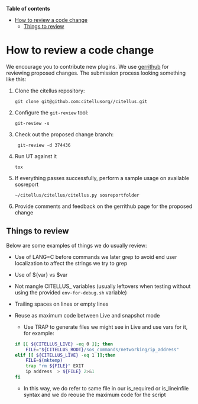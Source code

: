 **Table of contents**

<!-- TOC depthFrom:1 insertAnchor:false orderedList:false -->

- [How to review a code change](#how-to-review-a-code-change)
  - [Things to review](#things-to-review)

<!-- /TOC -->

# How to review a code change

We encourage you to contribute new plugins. We use [gerrithub](https://review.gerrithub.io) for
reviewing proposed changes. The submission process looking something
like this:

1.  Clone the citellus repository:

        git clone git@github.com:citellusorg//citellus.git

1.  Configure the `git-review` tool:

        git-review -s

1.  Check out the proposed change branch:

         git-review -d 374436

1.  Run UT against it

        tox

1.  If everything passes successfully, perform a sample usage on available sosreport

        ~/citellus/citellus/citellus.py sosreportfolder

1.  Provide comments and feedback on the gerrithub page for the proposed change

## Things to review

Below are some examples of things we do usually review:

- Use of LANG=C before commands we later grep to avoid end user localization to affect the strings we try to grep
- Use of ${var} vs $var
- Not mangle CITELLUS\_ variables (usually leftovers when testing without using the provided `env-for-debug.sh` variable)
- Trailing spaces on lines or empty lines
- Reuse as maximum code between Live and snapshot mode

  - Use TRAP to generate files we might see in Live and use vars for it, for example:

  ```sh
  if [[ ${CITELLUS_LIVE} -eq 0 ]]; then
      FILE="${CITELLUS_ROOT}/sos_commands/networking/ip_address"
  elif [[ ${CITELLUS_LIVE} -eq 1 ]];then
      FILE=$(mktemp)
      trap "rm ${FILE}" EXIT
      ip address  > ${FILE} 2>&1
  fi
  ```

  - In this way, we do refer to same file in our is_required or is_lineinfile syntax and we do reouse the maximum code for the script
